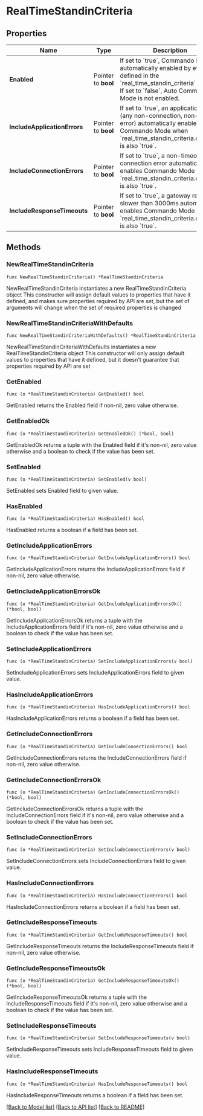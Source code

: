 # RealTimeStandinCriteria

## Properties

Name | Type | Description | Notes
------------ | ------------- | ------------- | -------------
**Enabled** | Pointer to **bool** | If set to &#x60;true&#x60;, Commando Mode is automatically enabled by events defined in the &#x60;real_time_standin_criteria&#x60; object. If set to &#x60;false&#x60;, Auto Commando Mode is not enabled. | [optional] [default to false]
**IncludeApplicationErrors** | Pointer to **bool** | If set to &#x60;true&#x60;, an application error (any non-connection, non-timeout error) automatically enables Commando Mode when &#x60;real_time_standin_criteria.enabled&#x60; is also &#x60;true&#x60;. | [optional] [default to false]
**IncludeConnectionErrors** | Pointer to **bool** | If set to &#x60;true&#x60;, a non-timeout connection error automatically enables Commando Mode when &#x60;real_time_standin_criteria.enabled&#x60; is also &#x60;true&#x60;. | [optional] [default to false]
**IncludeResponseTimeouts** | Pointer to **bool** | If set to &#x60;true&#x60;, a gateway response slower than 3000ms automatically enables Commando Mode when &#x60;real_time_standin_criteria.enabled&#x60; is also &#x60;true&#x60;. | [optional] [default to false]

## Methods

### NewRealTimeStandinCriteria

`func NewRealTimeStandinCriteria() *RealTimeStandinCriteria`

NewRealTimeStandinCriteria instantiates a new RealTimeStandinCriteria object
This constructor will assign default values to properties that have it defined,
and makes sure properties required by API are set, but the set of arguments
will change when the set of required properties is changed

### NewRealTimeStandinCriteriaWithDefaults

`func NewRealTimeStandinCriteriaWithDefaults() *RealTimeStandinCriteria`

NewRealTimeStandinCriteriaWithDefaults instantiates a new RealTimeStandinCriteria object
This constructor will only assign default values to properties that have it defined,
but it doesn't guarantee that properties required by API are set

### GetEnabled

`func (o *RealTimeStandinCriteria) GetEnabled() bool`

GetEnabled returns the Enabled field if non-nil, zero value otherwise.

### GetEnabledOk

`func (o *RealTimeStandinCriteria) GetEnabledOk() (*bool, bool)`

GetEnabledOk returns a tuple with the Enabled field if it's non-nil, zero value otherwise
and a boolean to check if the value has been set.

### SetEnabled

`func (o *RealTimeStandinCriteria) SetEnabled(v bool)`

SetEnabled sets Enabled field to given value.

### HasEnabled

`func (o *RealTimeStandinCriteria) HasEnabled() bool`

HasEnabled returns a boolean if a field has been set.

### GetIncludeApplicationErrors

`func (o *RealTimeStandinCriteria) GetIncludeApplicationErrors() bool`

GetIncludeApplicationErrors returns the IncludeApplicationErrors field if non-nil, zero value otherwise.

### GetIncludeApplicationErrorsOk

`func (o *RealTimeStandinCriteria) GetIncludeApplicationErrorsOk() (*bool, bool)`

GetIncludeApplicationErrorsOk returns a tuple with the IncludeApplicationErrors field if it's non-nil, zero value otherwise
and a boolean to check if the value has been set.

### SetIncludeApplicationErrors

`func (o *RealTimeStandinCriteria) SetIncludeApplicationErrors(v bool)`

SetIncludeApplicationErrors sets IncludeApplicationErrors field to given value.

### HasIncludeApplicationErrors

`func (o *RealTimeStandinCriteria) HasIncludeApplicationErrors() bool`

HasIncludeApplicationErrors returns a boolean if a field has been set.

### GetIncludeConnectionErrors

`func (o *RealTimeStandinCriteria) GetIncludeConnectionErrors() bool`

GetIncludeConnectionErrors returns the IncludeConnectionErrors field if non-nil, zero value otherwise.

### GetIncludeConnectionErrorsOk

`func (o *RealTimeStandinCriteria) GetIncludeConnectionErrorsOk() (*bool, bool)`

GetIncludeConnectionErrorsOk returns a tuple with the IncludeConnectionErrors field if it's non-nil, zero value otherwise
and a boolean to check if the value has been set.

### SetIncludeConnectionErrors

`func (o *RealTimeStandinCriteria) SetIncludeConnectionErrors(v bool)`

SetIncludeConnectionErrors sets IncludeConnectionErrors field to given value.

### HasIncludeConnectionErrors

`func (o *RealTimeStandinCriteria) HasIncludeConnectionErrors() bool`

HasIncludeConnectionErrors returns a boolean if a field has been set.

### GetIncludeResponseTimeouts

`func (o *RealTimeStandinCriteria) GetIncludeResponseTimeouts() bool`

GetIncludeResponseTimeouts returns the IncludeResponseTimeouts field if non-nil, zero value otherwise.

### GetIncludeResponseTimeoutsOk

`func (o *RealTimeStandinCriteria) GetIncludeResponseTimeoutsOk() (*bool, bool)`

GetIncludeResponseTimeoutsOk returns a tuple with the IncludeResponseTimeouts field if it's non-nil, zero value otherwise
and a boolean to check if the value has been set.

### SetIncludeResponseTimeouts

`func (o *RealTimeStandinCriteria) SetIncludeResponseTimeouts(v bool)`

SetIncludeResponseTimeouts sets IncludeResponseTimeouts field to given value.

### HasIncludeResponseTimeouts

`func (o *RealTimeStandinCriteria) HasIncludeResponseTimeouts() bool`

HasIncludeResponseTimeouts returns a boolean if a field has been set.


[[Back to Model list]](../README.md#documentation-for-models) [[Back to API list]](../README.md#documentation-for-api-endpoints) [[Back to README]](../README.md)


